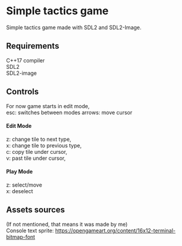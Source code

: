 # Simple tactics game
Simple tactics game made with SDL2 and SDL2-Image.

## Requirements
C++17 compiler  
SDL2  
SDL2-image  

## Controls
For now game starts in edit mode,  
esc: switches between modes
arrows: move cursor

#### Edit Mode 
z: change tile to next type,  
x: change tile to previous type,  
c: copy tile under cursor,  
v: past tile under cursor,  

#### Play Mode
z: select/move  
x: deselect  

## Assets sources
(If not mentioned, that means it was made by me)\
Console text sprite: https://opengameart.org/content/16x12-terminal-bitmap-font  
